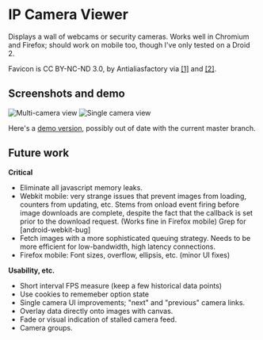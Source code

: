IP Camera Viewer
================

Displays a wall of webcams or security cameras. Works well in Chromium
and Firefox; should work on mobile too, though I've only tested on a 
Droid 2. 

Favicon is CC BY-NC-ND 3.0, by Antialiasfactory via 
[[1]](http://antialiasfactory.deviantart.com/#/d27eoqq) and 
[[2]](http://www.freeiconsdownload.com/Free_Downloads.asp?id=1000).

Screenshots and demo
--------------------
![Multi-camera view](http://i.imgur.com/CnhSqm.jpg)
![Single camera view](http://i.imgur.com/WZJixm.jpg)

Here's a [demo version](http://possibilistic.org/ipcam/), possibly out of
date with the current master branch.

Future work
-----------

**Critical**

* Eliminate all javascript memory leaks.
* Webkit mobile: very strange issues that prevent images from loading,
  counters from updating, etc. Stems from onload event firing before 
  image downloads are complete, despite the fact that the callback is
  set prior to the download request. (Works fine in Firefox mobile)
  Grep for [android-webkit-bug]
* Fetch images with a more sophisticated queuing strategy. Needs
  to be more efficient for low-bandwidth, high latency connections. 
* Firefox mobile: Font sizes, overflow, ellipsis, etc. (minor UI fixes)

**Usability, etc.**

* Short interval FPS measure (keep a few historical data points)
* Use cookies to rememeber option state
* Single camera UI improvements; "next" and "previous" camera links.
* Overlay data directly onto images with canvas.
* Fade or visual indication of stalled camera feed.
* Camera groups.

